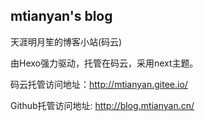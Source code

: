 ## mtianyan's blog

天涯明月笙的博客小站(码云)

由Hexo强力驱动，托管在码云，采用next主题。

码云托管访问地址：http://mtianyan.gitee.io/

Github托管访问地址: http://blog.mtianyan.cn/